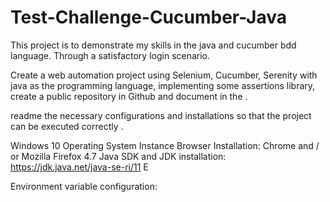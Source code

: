 # Test-Challenge-Cucumber-Java
This project is to demonstrate my skills in the java and cucumber bdd language. Through a satisfactory login scenario.

Create a web automation project using Selenium, Cucumber, Serenity with java as the programming language, implementing some assertions library, create a public repository in Github and document in the .


readme the necessary configurations and installations so that the project can be executed correctly . 

Windows 10 Operating System Instance Browser Installation: Chrome and / or Mozilla Firefox 4.7 Java SDK and JDK installation:
https://jdk.java.net/java-se-ri/11 E

Environment variable configuration:
